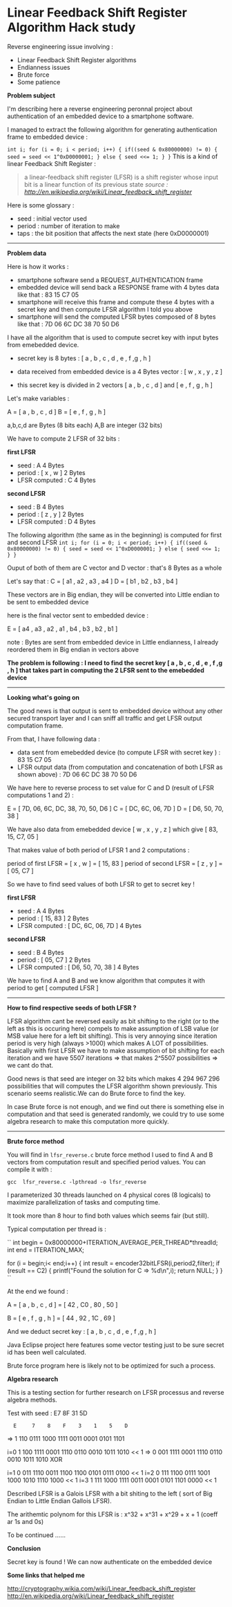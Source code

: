 # Linear Feedback Shift Register Algorithm Hack study

Reverse engineering issue involving :
* Linear Feedback Shift Register algorithms
* Endianness issues
* Brute force
* Some patience

<b>Problem subject</b>

I'm describing here a reverse engineering peronnal project about authentication of an embedded device to a smartphone software.

I managed to extract the following algorithm for generating authentication frame to embedded device :

``
	int i;
	for (i = 0; i < period; i++) {
		if((seed & 0x80000000) != 0) {
			seed = seed << 1^0xD0000001;
		} else {
			seed <<= 1;
		}
	}
``
This is a kind of linear Feedback Shift Register : 

> a linear-feedback shift register (LFSR) is a shift register whose input bit is a linear function of its previous state
<i>source : http://en.wikipedia.org/wiki/Linear_feedback_shift_register</i>

Here is some glossary : 
* seed   : initial vector used
* period : number of iteration to make 
* taps   : the bit position that affects the next state (here 0xD0000001)

<hr/>

<b>Problem data</b>

Here is how it works : 
* smartphone software send a REQUEST_AUTHENTICATION frame
* embedded device will send back a RESPONSE frame with 4 bytes data like that : 83 15 C7 05
* smartphone will receive this frame and compute these 4 bytes with a secret key and then compute LFSR algorithm I told you above
* smartphone will send the computed LFSR bytes composed of 8 bytes like that  : 7D 06 6C DC 38 70 50 D6

I have all the algorithm that is used to compute secret key with input bytes from emebedded device.

* secret key is 8 bytes : [ a , b , c , d , e , f ,g , h ] 
 
* data received from embedded device is a 4 Bytes vector : [ w , x , y , z ]

* this secret key is divided in 2 vectors [ a , b , c , d ] and [ e , f , g , h ]

Let's make variables :

A = [ a , b , c , d ]
B = [ e , f , g , h ]

a,b,c,d are Bytes (8 bits each)
A,B are integer (32 bits)

We have to compute 2 LFSR of 32 bits :

<b>first LFSR</b>
* seed          : A          4 Bytes
* period        : [ x , w ]  2 Bytes
* LFSR computed : C          4 Bytes

<b>second LFSR</b>
* seed          : B          4 Bytes
* period        : [ z , y ]  2 Bytes
* LFSR computed : D          4 Bytes

The following algorithm (the same as in the beginning) is computed for first and second LFSR
``
	int i;
	for (i = 0; i < period; i++) {
		if((seed & 0x80000000) != 0) {
			seed = seed << 1^0xD0000001;
		} else {
			seed <<= 1;
		}
	}
``

Ouput of both of them are C vector and D vector : that's 8 Bytes as a whole

Let's say that : 
C = [ a1 , a2 , a3 , a4 ]
D = [ b1 , b2 , b3 , b4 ]

These vectors are in Big endian, they will be converted into Little endian to be sent to embedded device 

here is the final vector sent to embedded device :

E = [ a4 , a3 , a2 , a1 , b4 , b3 , b2 , b1 ]

note : Bytes are sent from embedded device in Little endianness, I already reordered them in Big endian in vectors above

<b>The problem is following : I need to find the secret key [ a , b , c , d , e , f ,g , h ]  that takes part in computing the 2 LFSR sent to the emebedded device</b>

<hr/>

<b>Looking what's going on</b>

The good news is that output is sent to embedded device without any other secured transport layer and I can sniff all traffic and get LFSR output computation frame.

From that, I have following data :
* data sent from emebedded device (to compute LFSR with secret key )                : 83 15 C7 05
* LFSR output data (from computation and concatenation of both LFSR as shown above) : 7D 06 6C DC 38 70 50 D6

We have here to reverse process to set value for C and D (result of LFSR computations 1 and 2) :

E = [ 7D, 06, 6C, DC, 38, 70, 50, D6 ]
C = [ DC, 6C, 06, 7D ]
D = [ D6, 50, 70, 38 ]


We have also data from emebedded device [ w , x , y , z ] which give [ 83, 15, C7, 05 ]

That makes value of both period of LFSR 1 and 2 computations :

period of first LFSR  = [ x , w ] = [ 15, 83 ]
period of second LFSR = [ z , y ] = [ 05, C7 ]


So we have to find seed values of both LFSR to get to secret key ! 

<b>first LFSR</b>
* seed          : A                  4 Bytes
* period        : [ 15, 83 ]         2 Bytes
* LFSR computed : [ DC, 6C, 06, 7D ] 4 Bytes

<b>second LFSR</b>
* seed          : B                  4 Bytes
* period        : [ 05, C7 ]         2 Bytes
* LFSR computed : [ D6, 50, 70, 38 ] 4 Bytes

We have to find A and B and we know algorithm that computes it with period to get [ computed LFSR ]

<hr/>

<b>How to find respective seeds of both LFSR ? </b>

LFSR algorithm cant be reversed easily as bit shifting to the right (or to the left as this is occuring here) compels to make assumption of LSB value (or MSB value here for a left bit shifting). This is very annoying since iteration period is very high (always >1000) which makes A LOT of possibilities.
Basically with first LFSR we have to make assumption of bit shifting for each iteration and we have 5507 iterations => that makes 2^5507 possibilities => we cant do that.

Good news is that seed are integer on 32 bits which makes 4 294 967 296 possibilities that will computes the LFSR algorithm shown previously. This scenario seems realistic.We can do Brute force to find the key.

In case Brute force is not enough, and we find out there is something else in computation and that seed is generated randomly, we could try to use some algebra research to make this computation more quickly.

<hr/>

<b>Brute force method</b>

You will find in ``lfsr_reverse.c`` brute force method I used to find A and B vectors from computation result and specified period values.
You can compile it with : 

``gcc  lfsr_reverse.c -lpthread -o lfsr_reverse``

I parameterized 30 threads launched on 4 physical cores (8 logicals) to maximize parallelization of tasks and computing time.

It took more than 8 hour to find both values which seems fair (but still).

Typical computation per thread is : 

``
int begin = 0x80000000+ITERATION_AVERAGE_PER_THREAD*threadId;
int end = ITERATION_MAX;

for (i = begin;i< end;i++)
{
	int result = encoder32bitLFSR(i,period2,filter);
	if (result == C2)
	{
		printf("Found the solution for C => %d\n",i);
		return NULL;
	}
}
``

At the end we found : 

A = [ a , b , c , d ] = [ 42 , C0 , 80 , 50 ]

B = [ e , f , g , h ] = [ 44 , 92 , 1C , 69 ]

And we deduct secret key : [ a , b , c , d , e , f ,g , h ]

Java Eclipse project here features some vector testing just to be sure secret id has been well calculated.

Brute force program here is likely not to be optimized for such a process.

<b>Algebra research</b>

This is a testing section for further research on LFSR processus and reverse algebra methods.

Test with seed : E7 8F 31 5D

      E     7    8    F    3    1    5    D
=>    1 110 0111 1000 1111 0011 0001 0101 1101
 
i=0   1 100 1111 0001 1110 0110 0010 1011 1010  << 1
=>    0 001 1111 0001 1110 0110 0010 1011 1010  XOR
 
i=1   0 011 1110 0011 1100 1100 0101 0111 0100  << 1
i=2   0 111 1100 0111 1001 1000 1010 1110 1000  << 1
i=3   1 111 1000 1111 0011 0001 0101 1101 0000  << 1

Described LFSR is a Galois LFSR with a bit shiting to the left ( sort of Big Endian to Little Endian Gallois LFSR).

The arithemtic polynom for this LFSR is : x^32 + x^31 + x^29 + x + 1 (coeff ar 1s and 0s)


To be continued ......

<b>Conclusion</b>

Secret key is found ! We can now authenticate on the embedded device

<b>Some links that helped me</b>

http://cryptography.wikia.com/wiki/Linear_feedback_shift_register
http://en.wikipedia.org/wiki/Linear_feedback_shift_register


